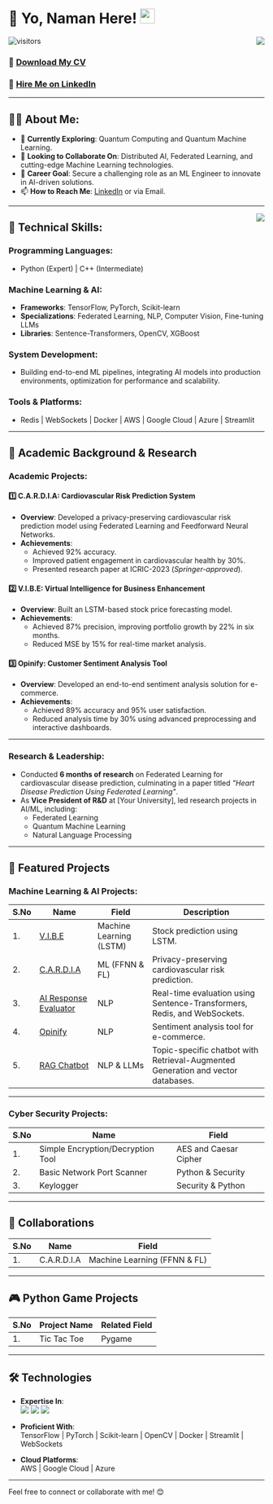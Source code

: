 # 👋 Yo, Naman Here! <img src="https://github.com/TheDudeThatCode/TheDudeThatCode/blob/master/Assets/Hi.gif" width="29">

<!-- Statistics -->
<img align="right" src="https://github-readme-stats.vercel.app/api?username=NamanVSrivastav&theme=light&show_icons=true&count_private=true">

![visitors](https://visitor-badge.laobi.icu/badge?page_id=NamanVSrivastav.NamanVSrivastav)

### 📝 [Download My CV](https://drive.google.com/file/d/1RJB9fmUQshp9frbpnyAS7Y161oX_yIip/view?usp=sharing)  
### 💼 [Hire Me on LinkedIn](https://www.linkedin.com/in/namanvsrivatav/)  

---

## 👨‍💻 About Me:

- 🌱 **Currently Exploring**: Quantum Computing and Quantum Machine Learning.  
- 🤝 **Looking to Collaborate On**: Distributed AI, Federated Learning, and cutting-edge Machine Learning technologies.  
- 🎯 **Career Goal**: Secure a challenging role as an ML Engineer to innovate in AI-driven solutions.  
- 📫 **How to Reach Me**: [LinkedIn](https://www.linkedin.com/in/namanvsrivatav/) or via Email.  

---

<img align="right" src="https://github-readme-stats.vercel.app/api/top-langs/?username=NamanVSrivastav&layout=compact&theme=light">

## 🔑 Technical Skills:

### Programming Languages:
- Python (Expert) | C++ (Intermediate)

### Machine Learning & AI:
- **Frameworks**: TensorFlow, PyTorch, Scikit-learn
- **Specializations**: Federated Learning, NLP, Computer Vision, Fine-tuning LLMs
- **Libraries**: Sentence-Transformers, OpenCV, XGBoost

### System Development:
- Building end-to-end ML pipelines, integrating AI models into production environments, optimization for performance and scalability.

### Tools & Platforms:
- Redis | WebSockets | Docker | AWS | Google Cloud | Azure | Streamlit

---

## 🌟 Academic Background & Research

### Academic Projects:

#### 1️⃣ **C.A.R.D.I.A: Cardiovascular Risk Prediction System**
- **Overview**: Developed a privacy-preserving cardiovascular risk prediction model using Federated Learning and Feedforward Neural Networks.
- **Achievements**:  
  - Achieved 92% accuracy.  
  - Improved patient engagement in cardiovascular health by 30%.  
  - Presented research paper at ICRIC-2023 (*Springer-approved*).

#### 2️⃣ **V.I.B.E: Virtual Intelligence for Business Enhancement**
- **Overview**: Built an LSTM-based stock price forecasting model.
- **Achievements**:  
  - Achieved 87% precision, improving portfolio growth by 22% in six months.  
  - Reduced MSE by 15% for real-time market analysis.

#### 3️⃣ **Opinify: Customer Sentiment Analysis Tool**
- **Overview**: Developed an end-to-end sentiment analysis solution for e-commerce.
- **Achievements**:  
  - Achieved 89% accuracy and 95% user satisfaction.  
  - Reduced analysis time by 30% using advanced preprocessing and interactive dashboards.

---

### Research & Leadership:

- Conducted **6 months of research** on Federated Learning for cardiovascular disease prediction, culminating in a paper titled *"Heart Disease Prediction Using Federated Learning"*.
- As **Vice President of R&D** at [Your University], led research projects in AI/ML, including:  
  - Federated Learning  
  - Quantum Machine Learning  
  - Natural Language Processing  

---

## 🚀 Featured Projects

### Machine Learning & AI Projects:

| S.No | Name | Field | Description |
|------|------|-------|-------------|
| 1. | [V.I.B.E](https://github.com/NamanVSrivastav/V.I.B.E) | Machine Learning (LSTM) | Stock prediction using LSTM. |
| 2. | [C.A.R.D.I.A](https://github.com/NamanVSrivastav/C.A.R.D.I.A) | ML (FFNN & FL) | Privacy-preserving cardiovascular risk prediction. |
| 3. | [AI Response Evaluator](https://github.com/NamanVSrivastav/AI_Response_Evaluator) | NLP | Real-time evaluation using Sentence-Transformers, Redis, and WebSockets. |
| 4. | [Opinify](https://github.com/NamanVSrivastav/Opinify) | NLP | Sentiment analysis tool for e-commerce. |
| 5. | [RAG Chatbot](https://github.com/NamanVSrivastav/RAG-Chatbot) | NLP & LLMs | Topic-specific chatbot with Retrieval-Augmented Generation and vector databases. |

---

### Cyber Security Projects:

| S.No | Name | Field |
|------|------|-------|
| 1. | Simple Encryption/Decryption Tool | AES and Caesar Cipher |
| 2. | Basic Network Port Scanner | Python & Security |
| 3. | Keylogger | Security & Python |

---

## 🧩 Collaborations

| S.No | Name | Field |
|------|------|-------|
| 1. | C.A.R.D.I.A | Machine Learning (FFNN & FL) |

---

## 🎮 Python Game Projects

| S.No | Project Name | Related Field |
|------|--------------|---------------|
| 1. | Tic Tac Toe | Pygame |

---

## 🛠️ Technologies

- **Expertise In**:  
  <img src="https://img.shields.io/badge/Python-FFD43B?style=for-the-badge&logo=python&logoColor=blue"> <img src="https://img.shields.io/badge/Machine_Learning-F05032?style=for-the-badge&logo=AI&logoColor=white"> <img src="https://img.shields.io/badge/DSA-100000?style=for-the-badge&logo=DSA&logoColor=white">

- **Proficient With**:  
  TensorFlow | PyTorch | Scikit-learn | OpenCV | Docker | Streamlit | WebSockets

- **Cloud Platforms**:  
  AWS | Google Cloud | Azure

---

Feel free to connect or collaborate with me! 😊

